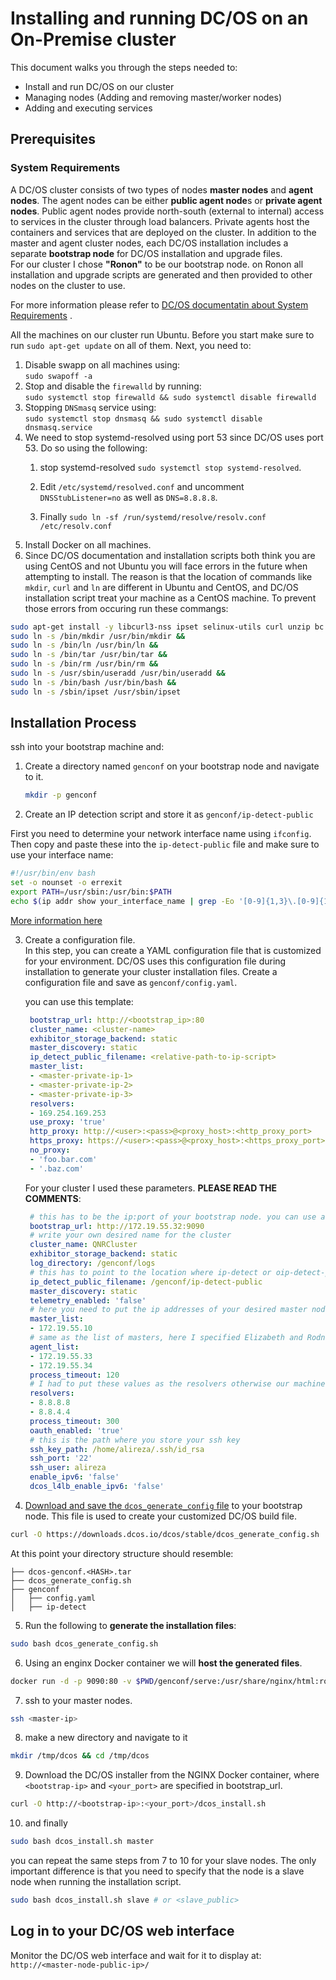 # Installing and running DC/OS on an On-Premise cluster

This document walks you through the steps needed to:

- Install and run DC/OS on our cluster
- Managing nodes (Adding and removing master/worker nodes)
- Adding and executing services

## Prerequisites

### System Requirements

A DC/OS cluster consists of two types of nodes **master nodes** and **agent nodes**. The agent nodes can be either **public agent node**s or **private agent nodes**. Public agent nodes provide north-south (external to internal) access to services in the cluster through load balancers. Private agents host the containers and services that are deployed on the cluster. In addition to the master and agent cluster nodes, each DC/OS installation includes a separate **bootstrap node** for DC/OS installation and upgrade files.  
For our cluster I chose **"Ronon"** to be our bootstrap node. on Ronon all installation and upgrade scripts are generated and then provided to other nodes on the cluster to use.  
  
For more information please refer to [DC/OS documentatin about System Requirements](t.ly/fVM9) .

All the machines on our cluster run Ubuntu. Before you start make sure to run `sudo apt-get update` on all of them. Next, you need to:

1. Disable swapp on all machines using:  
   `sudo swapoff -a`
2. Stop and disable the `firewalld` by running:  
   `sudo systemctl stop firewalld && sudo systemctl disable firewalld`
3. Stopping `DNSmasq` service using:  
   `sudo systemctl stop dnsmasq && sudo systemctl disable dnsmasq.service`
4. We need to stop systemd-resolved using port 53 since DC/OS uses port 53. Do so using the following:  
   1. stop systemd-resolved `sudo systemctl stop systemd-resolved`.

   2. Edit `/etc/systemd/resolved.conf` and uncomment `DNSStubListener=no` as well as `DNS=8.8.8.8`.

   3. Finally `sudo ln -sf /run/systemd/resolve/resolv.conf /etc/resolv.conf`
5. Install Docker on all machines.
6. Since DC/OS documentation and installation scripts both think you are using CentOS and not Ubuntu you will face errors in the future when attempting to install. The reason is that the location of commands like `mkdir`, `curl` and `ln` are different in Ubuntu and CentOS, and DC/OS installation script treat your machine as a CentOS machine. To prevent those errors from occuring run these commangs:

```Bash
sudo apt-get install -y libcurl3-nss ipset selinux-utils curl unzip bc &&
sudo ln -s /bin/mkdir /usr/bin/mkdir &&
sudo ln -s /bin/ln /usr/bin/ln &&
sudo ln -s /bin/tar /usr/bin/tar &&
sudo ln -s /bin/rm /usr/bin/rm &&
sudo ln -s /usr/sbin/useradd /usr/bin/useradd &&
sudo ln -s /bin/bash /usr/bin/bash &&
sudo ln -s /sbin/ipset /usr/sbin/ipset
```

## Installation Process

ssh into your bootstrap machine and:

1. Create a directory named `genconf` on your bootstrap node and navigate to it.

    ```bash
    mkdir -p genconf
    ```

2. Create an IP detection script and store it as `genconf/ip-detect-public`

First you need to determine your network interface name using `ifconfig`. Then copy and paste these into the `ip-detect-public` file and make sure to use your interface name:

```bash
#!/usr/bin/env bash
set -o nounset -o errexit
export PATH=/usr/sbin:/usr/bin:$PATH
echo $(ip addr show your_interface_name | grep -Eo '[0-9]{1,3}\.[0-9]{1,3}\.[0-9]{1,3}\.[0-9]{1,3}' | head -1)
```

[More information here](https://docs.d2iq.com/mesosphere/dcos/2.1/installing/production/deploying-dcos/installation/)

3. Create a configuration file.  
   In this step, you can create a YAML configuration file that is customized for your environment. DC/OS uses this configuration file during installation to generate your cluster installation files. Create a configuration file and save as `genconf/config.yaml`.  

   you can use this template:

   ```YAML
    bootstrap_url: http://<bootstrap_ip>:80
    cluster_name: <cluster-name>
    exhibitor_storage_backend: static
    master_discovery: static
    ip_detect_public_filename: <relative-path-to-ip-script>
    master_list:
    - <master-private-ip-1>
    - <master-private-ip-2>
    - <master-private-ip-3>
    resolvers:
    - 169.254.169.253
    use_proxy: 'true'
    http_proxy: http://<user>:<pass>@<proxy_host>:<http_proxy_port>
    https_proxy: https://<user>:<pass>@<proxy_host>:<https_proxy_port>
    no_proxy:
    - 'foo.bar.com'
    - '.baz.com'
   ```

   For your cluster I used these parameters. **PLEASE READ THE COMMENTS**:

   ```YAML
    # this has to be the ip:port of your bootstrap node. you can use any port number which is available. but keep note of it since you'll need them later.
    bootstrap_url: http://172.19.55.32:9090
    # write your own desired name for the cluster
    cluster_name: QNRCluster
    exhibitor_storage_backend: static
    log_directory: /genconf/logs
    # this has to point to the location where ip-detect or oip-detect-public script is located
    ip_detect_public_filename: /genconf/ip-detect-public
    master_discovery: static
    telemetry_enabled: 'false'
    # here you need to put the ip addresses of your desired master nodes. here I chose "Atlantis" to be the master node
    master_list:
    - 172.19.55.10
    # same as the list of masters, here I specified Elizabeth and Rodney to be our agent nodes
    agent_list:
    - 172.19.55.33
    - 172.19.55.34
    process_timeout: 120
    # I had to put these values as the resolvers otherwise our machines would not connect to the internet
    resolvers:
    - 8.8.8.8
    - 8.8.4.4
    process_timeout: 300
    oauth_enabled: 'true'
    # this is the path where you store your ssh key 
    ssh_key_path: /home/alireza/.ssh/id_rsa
    ssh_port: '22'
    ssh_user: alireza
    enable_ipv6: 'false'
    dcos_l4lb_enable_ipv6: 'false'
   ```

4. [Download and save the `dcos_generate_config` file](https://downloads.dcos.io/dcos/stable/dcos_generate_config.sh) to your bootstrap node. This file is used to create your customized DC/OS build file.

```bash
curl -O https://downloads.dcos.io/dcos/stable/dcos_generate_config.sh
```

At this point your directory structure should resemble:  

```
├── dcos-genconf.<HASH>.tar
├── dcos_generate_config.sh
├── genconf
│   ├── config.yaml
│   ├── ip-detect

```

5. Run the following to **generate the installation files**:

```Bash
sudo bash dcos_generate_config.sh
```

6. Using an enginx Docker container we will **host the generated files**.

```bash
docker run -d -p 9090:80 -v $PWD/genconf/serve:/usr/share/nginx/html:ro nginx
```

7. ssh to your master nodes.

```bash
ssh <master-ip>
```

8. make a new directory and navigate to it

```bash
mkdir /tmp/dcos && cd /tmp/dcos
```

9. Download the DC/OS installer from the NGINX Docker container, where `<bootstrap-ip>` and `<your_port>` are specified in bootstrap_url.

```bash
curl -O http://<bootstrap-ip>:<your_port>/dcos_install.sh
```

10. and finally

```bash
sudo bash dcos_install.sh master
```

you can repeat the same steps from 7 to 10 for your slave nodes. The only important difference is that you need to specify that the node is a slave node when running the installation script.

```bash
sudo bash dcos_install.sh slave # or <slave_public>
```

## Log in to your DC/OS web interface

Monitor the DC/OS web interface and wait for it to display at: `http://<master-node-public-ip>/`
